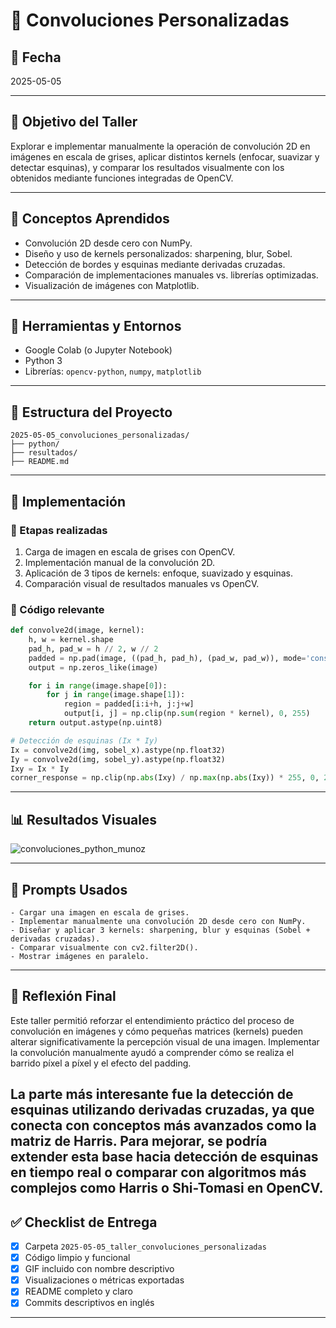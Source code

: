 # 🧪 Convoluciones Personalizadas

## 📅 Fecha
2025-05-05

---

## 🎯 Objetivo del Taller

Explorar e implementar manualmente la operación de convolución 2D en imágenes en escala de grises, aplicar distintos kernels (enfocar, suavizar y detectar esquinas), y comparar los resultados visualmente con los obtenidos mediante funciones integradas de OpenCV.

---

## 🧠 Conceptos Aprendidos

- Convolución 2D desde cero con NumPy.
- Diseño y uso de kernels personalizados: sharpening, blur, Sobel.
- Detección de bordes y esquinas mediante derivadas cruzadas.
- Comparación de implementaciones manuales vs. librerías optimizadas.
- Visualización de imágenes con Matplotlib.

---

## 🔧 Herramientas y Entornos

- Google Colab (o Jupyter Notebook)
- Python 3
- Librerías: `opencv-python`, `numpy`, `matplotlib`

---

## 📁 Estructura del Proyecto
```
2025-05-05_convoluciones_personalizadas/
├── python/
├── resultados/
├── README.md
```
---

## 🧪 Implementación

### 🔹 Etapas realizadas
1. Carga de imagen en escala de grises con OpenCV.
2. Implementación manual de la convolución 2D.
3. Aplicación de 3 tipos de kernels: enfoque, suavizado y esquinas.
4. Comparación visual de resultados manuales vs OpenCV.

### 🔹 Código relevante

```python
def convolve2d(image, kernel):
    h, w = kernel.shape
    pad_h, pad_w = h // 2, w // 2
    padded = np.pad(image, ((pad_h, pad_h), (pad_w, pad_w)), mode='constant')
    output = np.zeros_like(image)

    for i in range(image.shape[0]):
        for j in range(image.shape[1]):
            region = padded[i:i+h, j:j+w]
            output[i, j] = np.clip(np.sum(region * kernel), 0, 255)
    return output.astype(np.uint8)

# Detección de esquinas (Ix * Iy)
Ix = convolve2d(img, sobel_x).astype(np.float32)
Iy = convolve2d(img, sobel_y).astype(np.float32)
Ixy = Ix * Iy
corner_response = np.clip(np.abs(Ixy) / np.max(np.abs(Ixy)) * 255, 0, 255).astype(np.uint8)

```

---

## 📊 Resultados Visuales

![convoluciones_python_munoz](https://github.com/user-attachments/assets/e1b38f00-3dea-4c40-a658-d9acd7e5e593)

---

## 🧩 Prompts Usados

```text
- Cargar una imagen en escala de grises.
- Implementar manualmente una convolución 2D desde cero con NumPy.
- Diseñar y aplicar 3 kernels: sharpening, blur y esquinas (Sobel + derivadas cruzadas).
- Comparar visualmente con cv2.filter2D().
- Mostrar imágenes en paralelo.
```

---

## 💬 Reflexión Final

Este taller permitió reforzar el entendimiento práctico del proceso de convolución en imágenes y cómo pequeñas matrices (kernels) pueden alterar significativamente la percepción visual de una imagen. Implementar la convolución manualmente ayudó a comprender cómo se realiza el barrido píxel a píxel y el efecto del padding.

La parte más interesante fue la detección de esquinas utilizando derivadas cruzadas, ya que conecta con conceptos más avanzados como la matriz de Harris. Para mejorar, se podría extender esta base hacia detección de esquinas en tiempo real o comparar con algoritmos más complejos como Harris o Shi-Tomasi en OpenCV.
---

## ✅ Checklist de Entrega

- [x] Carpeta `2025-05-05_taller_convoluciones_personalizadas`
- [x] Código limpio y funcional
- [x] GIF incluido con nombre descriptivo
- [x] Visualizaciones o métricas exportadas
- [x] README completo y claro
- [x] Commits descriptivos en inglés

---
